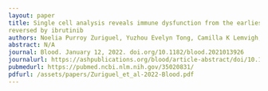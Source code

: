 ```yaml
---
layout: paper
title: Single cell analysis reveals immune dysfunction from the earliest stages of CLL that can be
reversed by ibrutinib
authors: Noelia Purroy Zuriguel, Yuzhou Evelyn Tong, Camilla K Lemvigh, Nicoletta Cieri, Shuqiang Li, Erin M Parry, Wandi Zhang, Laura Z Rassenti, Thomas J Kipps, Susan L Slager, Neil E Kay, Connie Lesnick, Tait D Shanafelt, Paolo Ghia, Lydia Scarfo, Kenneth J Livak, Peter V Kharchenko, Donna Neuberg, Lars Ronn Olsen, <b>Jean Fan</b>, Satyen H Gohil, Catherine J Wu^
abstract: N/A  
journal: Blood. January 12, 2022. doi.org/10.1182/blood.2021013926
journalurl: https://ashpublications.org/blood/article-abstract/doi/10.1182/blood.2021013926/
pubmedurl: https://pubmed.ncbi.nlm.nih.gov/35020831/
pdfurl: /assets/papers/Zuriguel_et_al-2022-Blood.pdf
---
```


